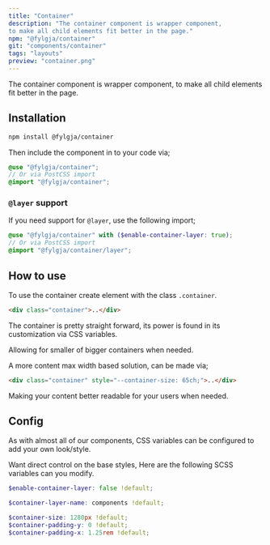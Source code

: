 ```yaml
---
title: "Container"
description: "The container component is wrapper component,
to make all child elements fit better in the page."
npm: "@fylgja/container"
git: "components/container"
tags: "layouts"
preview: "container.png"
---
```


The container component is wrapper component,
to make all child elements fit better in the page.

## Installation

```bash
npm install @fylgja/container
```

Then include the component in to your code via;

```scss
@use "@fylgja/container";
// Or via PostCSS import
@import "@fylgja/container";
```

### `@layer` support

If you need support for `@layer`,
use the following import;

```scss
@use "@fylgja/container" with ($enable-container-layer: true);
// Or via PostCSS import
@import "@fylgja/container/layer";
```

## How to use

To use the container create element with the class `.container`.

```html
<div class="container">..</div>
```

The container is pretty straight forward,
its power is found in its customization via CSS variables.

Allowing for smaller of bigger containers when needed.

A more content max width based solution, can be made via;

```html
<div class="container" style="--container-size: 65ch;">..</div>
```

Making your content better readable for your users when needed.

## Config

As with almost all of our components,
CSS variables can be configured to add your own look/style.

Want direct control on the base styles,
Here are the following SCSS variables can you modify.

```scss
$enable-container-layer: false !default;

$container-layer-name: components !default;

$container-size: 1280px !default;
$container-padding-y: 0 !default;
$container-padding-x: 1.25rem !default;
```
